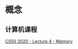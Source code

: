 # 概念

## 计算机课程
[CS50 2020 - Lecture 4 - Memory](https://www.youtube.com/watch?v=NKTfNv2T0FE&t=4960s)
